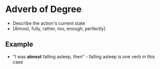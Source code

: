 # Adverb of Degree
- Describe the action's current state
- \[Almost, fully, rather, too, enough, perfectly]


## Example
- "I was **almost** falling asleep, then" - falling asleep is one verb in this case